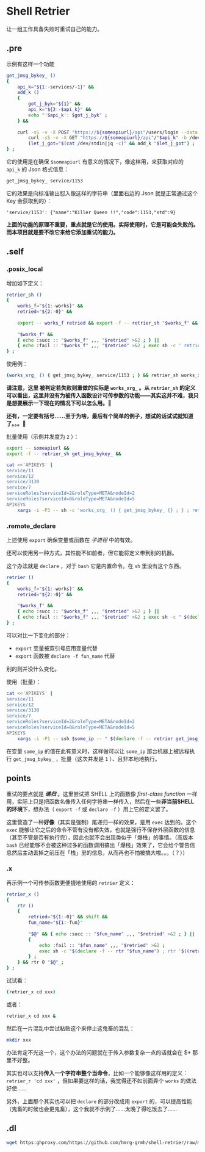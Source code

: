 # Shell Retrier

让一组工作具备失败时重试自己的能力。

## .pre

示例有这样一个功能

~~~ sh
get_jmsg_bykey_ ()
{
    api_k="${1:-services/-1}" &&
    add_k ()
    {
        got_j_byk="${1}" &&
        api_k="${2:-$api_k}" &&
        echo "'$api_k': $got_j_byk" ;
    } &&
    
    curl -sS -v -X POST "https://${someapiurl}/api"/users/login --data '{"userName": "foo", "userPassword": "bar"}' -c /dev/stdout |
        curl -sS -v -X GET "https://${someapiurl}/api"/"$api_k" -b /dev/stdin |
        (let_j_got="$(cat /dev/stdin|jq -c)" && add_k "$let_j_got") ;
} ;
~~~

它的使用是在确保 `$someapiurl` 有意义的情况下，像这样用，来获取对应的 `api_k` 的 Json 格式信息：

~~~ sh
get_jmsg_bykey_ service/1153
~~~

它的效果是向标准输出怼入像这样的字符串（里面右边的 Json 就是正常通过这个 Key 会获取到的）：

~~~~
'service/1153': {"name":"Killer Queen !!","code":1153,"std":9}
~~~~

**上面的功能的原理不重要，重点就是它的使用。实际使用时，它是可能会失败的。而本项目就是要不改它来给它添加重试的能力。**

## .self

### .posix_local

增加如下定义：

~~~~ sh
retrier_sh ()
{
    works_f="${1:-works}" &&
    retried="${2:-0}" &&
    
    export -- works_f retried && export -f -- retrier_sh "$works_f" &&
    
    "$works_f" &&
    { echo :succ :: "$works_f" ,,, "$retried" >&2 ; } ||
    { echo :fail :: "$works_f" ,,, "$retried" >&2 ; exec sh -c ' retrier_sh "$works_f" "$((retried+1))" ' ; } ;
} ;
~~~~

使用例：

~~~ sh
(works_xrg_ () { get_jmsg_bykey_ service/1153 ; } && retrier_sh works_xrg_ 2>/dev/null)
~~~

**请注意，这里 被判定若失败则重做的实际是 `works_xrg_` 。从 `retrier_sh` 的定义可以看出，这里并没有为被传入函数设计可传参数的功能——其实这并不难，我只是想要展示一下现在的情况下可以怎么用。🦥**

**还有，一定要有括号……至于为啥，最后有个简单的例子，想试的话试试就知道了。。。🙊**

批量使用（示例并发度为 `2` ）：

~~~ sh
export -- someapiurl &&
export -f -- retrier_sh get_jmsg_bykey_ &&

cat <<'APIKEYS' |
service/11
service/12
service/3130
service/7
serviceRoles?serviceId=2&roleType=META&nodeId=2
serviceRoles?serviceId=8&roleType=META&nodeId=5
APIKEYS
    xargs -i -P3 -- sh -c 'works_xrg_ () { get_jmsg_bykey_ {} ; } ; retrier_sh works_xrg_ 2>/dev/null '
~~~


### .remote_declare

上述使用 `export` 确保变量或函数在 *子进程* 中的有效。

还可以使用另一种方式，其性能不如前者，但它能将定义带到别的机器。

这个办法就是 `declare` ，对于 `bash` 它是内置命令。在 `sh` 里没有这个东西。

~~~~ bash
retrier ()
{
    works_f="${1:-works}" &&
    retried="${2:-0}" &&
    
    "$works_f" &&
    { echo :succ :: "$works_f" ,,, "$retried" >&2 ; } ||
    { echo :fail :: "$works_f" ,,, "$retried" >&2 ; exec sh -c " $(declare -f -- retrier "$works_f") ; 'retrier' '$works_f' '$((retried+1))' " ; } ;
} ;
~~~~

可以对比一下变化的部分：

- `export` 变量被双引号应用变量代替
- `export` 函数被 `declare -f fun_name` 代替

别的则并没什么变化。

使用（批量）：

~~~ sh
cat <<'APIKEYS' |
service/11
service/12
service/3130
service/7
serviceRoles?serviceId=2&roleType=META&nodeId=2
serviceRoles?serviceId=8&roleType=META&nodeId=5
APIKEYS
    xargs -i -P1 -- ssh $some_ip -- " $(declare -f -- retrier get_jmsg_bykey_) ; works_xrg_ () { someapiurl='$someapiurl' && get_jmsg_bykey_ {} ; } ; retrier_sh works_xrg_ 2>/dev/null "
~~~

在变量 `some_ip` 的值在此有意义时，这样做可以让 `some_ip` 那台机器上被远程执行 `get_jmsg_bykey_` ，批量（这次并发是 `1` ）、且非本地地执行。

## points

重试的要点就是 ***递归*** 。这里尝试把 SHELL 上的函数像 *first-class function* 一样用，实际上只是把函数名像传入任何字符串一样传入，然后在一些**非当前SHELL的环境**下，想办法（ `export -f` 或 `declare -f` ）用上它的定义罢了。

这里营造了一种**好像**（其实是强制）尾递归一样的效果，是用 `exec` 达到的。这个 `exec` 能够让它之后的命令不管有没有都失效，也就是强行不保存外层函数的信息（甚至不管是否有执行完），因此也就不会出现类似于「爆栈」的事情。（高版本 `bash` 已经能够不会被这种过多的函数调用搞出「爆栈」效果了，它会给个警告信息然后主动丢掉之前压在「栈」里的信息，从而再也不怕被搞大啦。。。（？））

### .x

再示例一个可传参函数更便捷地使用的 `retrier` 定义：

~~~~ bash
retrier_x ()
{
    rtr ()
    {
        retried="${1:-0}" && shift &&
        fun_name="${1:-fun}"
        
        "$@" && { echo :succ :: "$fun_name" ,,, "$retried" >&2 ; } ||
        {
            echo :fail :: "$fun_name" ,,, "$retried" >&2 ;
            exec sh -c "$(declare -f -- rtr "$fun_name") ; rtr '$((retried+1))' $* " ;
        } ;
    } && rtr 0 "$@" ;
} ;
~~~~

试试看：

~~~ bash
(retrier_x cd xxx)
~~~

或者：

~~~ bash
retrier_x cd xxx &
~~~

然后在一片混乱中尝试粘贴这个来停止这鬼畜的混乱：

~~~ sh
mkdir xxx
~~~

办法肯定不光这一个，这个办法的问题就在于传入参数复杂一点的话就会在 $* 那里不好整。

其实也可以支持**传入一个字符串整个当命令**，比如一个能够像这样用的定义： `retrier_r 'cd xxx'` ，但如果要这样的话，我觉得还不如前面弄个 `works` 的做法好使……

另外，上面那个其实也可以把 `declare` 的部分改成用 `export` 的，可以提高性能（鬼畜的时候也会更鬼畜），这个我就不示例了……太晚了得吃饭去了……

## .dl

~~~ sh
wget https:ghproxy.com/https://github.com/hmrg-grmh/shell-retrier/raw/main/rtr_funs.sh
~~~
